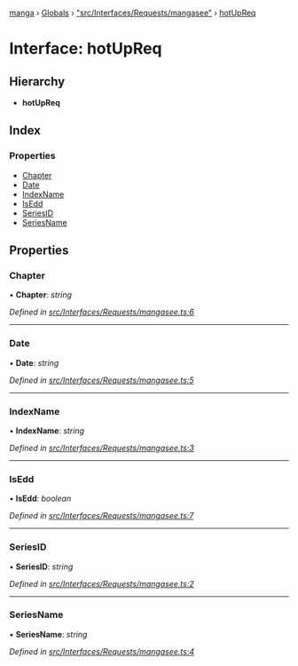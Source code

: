 [manga](../README.md) › [Globals](../globals.md) › ["src/Interfaces/Requests/mangasee"](../modules/_src_interfaces_requests_mangasee_.md) › [hotUpReq](_src_interfaces_requests_mangasee_.hotupreq.md)

# Interface: hotUpReq

## Hierarchy

* **hotUpReq**

## Index

### Properties

* [Chapter](_src_interfaces_requests_mangasee_.hotupreq.md#chapter)
* [Date](_src_interfaces_requests_mangasee_.hotupreq.md#date)
* [IndexName](_src_interfaces_requests_mangasee_.hotupreq.md#indexname)
* [IsEdd](_src_interfaces_requests_mangasee_.hotupreq.md#isedd)
* [SeriesID](_src_interfaces_requests_mangasee_.hotupreq.md#seriesid)
* [SeriesName](_src_interfaces_requests_mangasee_.hotupreq.md#seriesname)

## Properties

###  Chapter

• **Chapter**: *string*

*Defined in [src/Interfaces/Requests/mangasee.ts:6](https://github.com/tushar1210/manga-node/blob/91f9f49/src/Interfaces/Requests/mangasee.ts#L6)*

___

###  Date

• **Date**: *string*

*Defined in [src/Interfaces/Requests/mangasee.ts:5](https://github.com/tushar1210/manga-node/blob/91f9f49/src/Interfaces/Requests/mangasee.ts#L5)*

___

###  IndexName

• **IndexName**: *string*

*Defined in [src/Interfaces/Requests/mangasee.ts:3](https://github.com/tushar1210/manga-node/blob/91f9f49/src/Interfaces/Requests/mangasee.ts#L3)*

___

###  IsEdd

• **IsEdd**: *boolean*

*Defined in [src/Interfaces/Requests/mangasee.ts:7](https://github.com/tushar1210/manga-node/blob/91f9f49/src/Interfaces/Requests/mangasee.ts#L7)*

___

###  SeriesID

• **SeriesID**: *string*

*Defined in [src/Interfaces/Requests/mangasee.ts:2](https://github.com/tushar1210/manga-node/blob/91f9f49/src/Interfaces/Requests/mangasee.ts#L2)*

___

###  SeriesName

• **SeriesName**: *string*

*Defined in [src/Interfaces/Requests/mangasee.ts:4](https://github.com/tushar1210/manga-node/blob/91f9f49/src/Interfaces/Requests/mangasee.ts#L4)*
